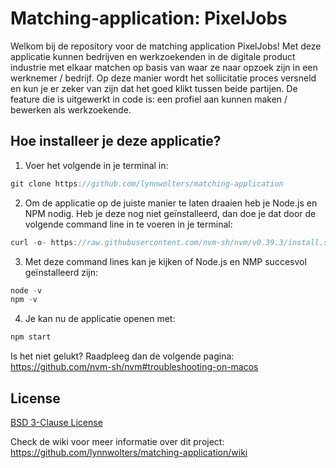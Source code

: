 # Matching-application: PixelJobs

Welkom bij de repository voor de matching application PixelJobs! Met deze applicatie kunnen bedrijven en werkzoekenden in de digitale product industrie met elkaar matchen op basis van waar ze naar opzoek zijn in een werknemer / bedrijf. Op deze manier wordt het sollicitatie proces versneld en kun je er zeker van zijn dat het goed klikt tussen beide partijen. De feature die is uitgewerkt in code is: een profiel aan kunnen maken / bewerken als werkzoekende.

## Hoe installeer je deze applicatie?

1. Voer het volgende in je terminal in:

```js
git clone https://github.com/lynnwolters/matching-application
```

2. Om de applicatie op de juiste manier te laten draaien heb je Node.js en NPM nodig. Heb je deze nog niet geïnstalleerd, dan doe je dat door de volgende command line in te voeren in je terminal: 

```js
curl -o- https://raw.githubusercontent.com/nvm-sh/nvm/v0.39.3/install.sh | bash
```

3. Met deze command lines kan je kijken of Node.js en NMP succesvol geïnstalleerd zijn:

```js
node -v 
npm -v 
```

4. Je kan nu de applicatie openen met:

```js
npm start
```

Is het niet gelukt? Raadpleeg dan de volgende pagina:
https://github.com/nvm-sh/nvm#troubleshooting-on-macos

## License

[BSD 3-Clause License](https://github.com/lynnwolters/matching-application/blob/main/LICENSE.md)

Check de wiki voor meer informatie over dit project:
https://github.com/lynnwolters/matching-application/wiki
